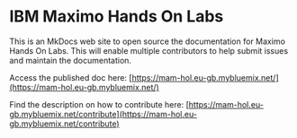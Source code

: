 # IBM Maximo Hands On Labs
This is an MkDocs web site to open source the documentation for Maximo Hands On Labs.
This will enable multiple contributors to help submit issues and maintain the documentation.

Access the published doc here: [https://mam-hol.eu-gb.mybluemix.net/](https://mam-hol.eu-gb.mybluemix.net/)


Find the description on how to contribute here: [https://mam-hol.eu-gb.mybluemix.net/contribute](https://mam-hol.eu-gb.mybluemix.net/contribute)
